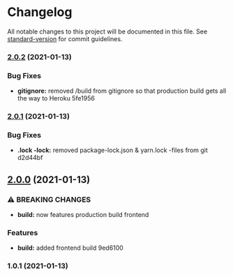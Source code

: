 # Changelog

All notable changes to this project will be documented in this file. See [standard-version](https://github.com/conventional-changelog/standard-version) for commit guidelines.

### [2.0.2](///compare/v2.0.1...v2.0.2) (2021-01-13)


### Bug Fixes

* **gitignore:** removed /build from gitignore so that production build gets all the way to Heroku 5fe1956

### [2.0.1](///compare/v2.0.0...v2.0.1) (2021-01-13)


### Bug Fixes

* **.lock -lock:** removed package-lock.json & yarn.lock -files from git d2d44bf

## [2.0.0](///compare/v1.0.1...v2.0.0) (2021-01-13)


### ⚠ BREAKING CHANGES

* **build:** now features production build frontend

### Features

* **build:** added frontend build 9ed6100

### 1.0.1 (2021-01-13)
